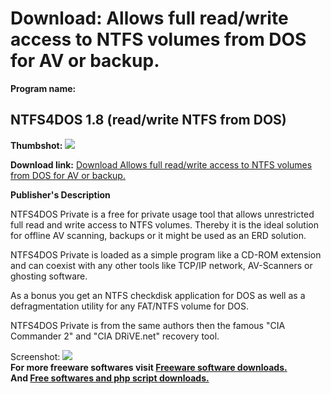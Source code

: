 # Download: Allows full read/write access to NTFS volumes from DOS for AV or backup.

**Program name:**

## NTFS4DOS 1.8 (read/write NTFS from DOS)

  
**Thumbshot:** ![](http://www.freewarefiles.com/screenshot/NTFS4DOS_md.gif)   
  
**Download link:** [Download Allows full read/write access to NTFS volumes from DOS for AV or backup.](http://freesoftwares.boysofts.com/NTFSDOS-readwrite-NTFS-From-DOS_program_11100.html)  
  


**Publisher's Description**  
  


NTFS4DOS Private is a free for private usage tool that allows unrestricted full read and write access to NTFS volumes. Thereby it is the ideal solution for offline AV scanning, backups or it might be used as an ERD solution. 

NTFS4DOS Private is loaded as a simple program like a CD-ROM extension and can coexist with any other tools like TCP/IP network, AV-Scanners or ghosting software.

As a bonus you get an NTFS checkdisk application for DOS as well as a defragmentation utility for any FAT/NTFS volume for DOS.

NTFS4DOS Private is from the same authors then the famous "CIA Commander 2" and "CIA DRiVE.net" recovery tool. 

  
  
Screenshot: ![](http://www.freewarefiles.com/screenshot/NTFS4DOS.gif)   
**For more freeware softwares visit [Freeware software downloads.](http://freesoftwares.boysofts.com/)**   
**And [Free softwares and php script downloads.](http://www.boysofts.com/)**
